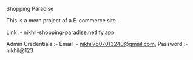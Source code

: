 Shopping Paradise

This is a mern project of a E-commerce site.

Link :- nikhil-shopping-paradise.netlify.app

Admin Credentials :- Email :- nikhil7507013240@gmail.com, Password :- nikhil@123
